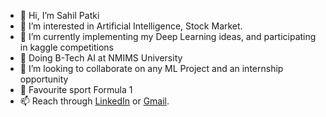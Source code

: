 - 👋 Hi, I’m Sahil Patki
- 👀 I’m interested in Artificial Intelligence, Stock Market.   
- 🌱 I’m currently implementing my Deep Learning ideas, and participating in kaggle competitions
-  :school: Doing B-Tech AI at NMIMS University
- 💞️ I’m looking to collaborate on any ML Project and an internship opportunity
- :checkered_flag: Favourite sport Formula 1
- 📫 Reach through [LinkedIn](https://www.linkedin.com/in/sahil-patki-a417981b6) or [Gmail](sahilpatki1234@gmail.com).

<!---
SahilPatki30082002/SahilPatki30082002 is a ✨ special ✨ repository because its `README.md` (this file) appears on your GitHub profile.
You can click the Preview link to take a look at your changes.
--->
